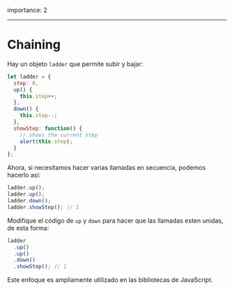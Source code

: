 importance: 2

---

# Chaining

Hay un objeto `ladder` que permite subir y bajar:

```js
let ladder = {
  step: 0,
  up() {
    this.step++;
  },
  down() {
    this.step--;
  },
  showStep: function() {
    // shows the current step
    alert(this.step);
  }
};
```

Ahora, si necesitamos hacer varias llamadas en secuencia, podemos hacerlo así:

```js
ladder.up();
ladder.up();
ladder.down();
ladder.showStep(); // 1
```

Modifique el código de `up` y `down` para hacer que las llamadas esten unidas, de esta forma:

```js
ladder
  .up()
  .up()
  .down()
  .showStep(); // 1
```

Este enfoque es ampliamente utilizado en las bibliotecas de JavaScript.
